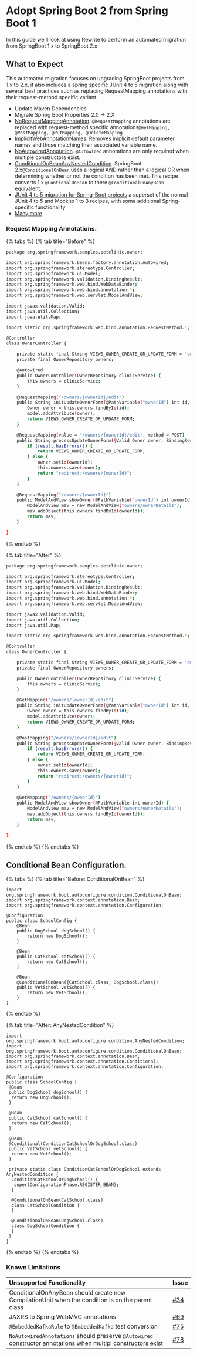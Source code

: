 # Adopt Spring Boot 2 from Spring Boot 1

In this guide we'll look at using Rewrite to perform an automated migration from SpringBoot 1.x to SpringBoot 2.x

## What to Expect

This automated migration focuses on upgrading SpringBoot projects from 1.x to 2.x, it also includes a spring specific JUnit 4 to 5 migration along with several best practices such as replacing RequestMapping annotations with their request-method specific variant.

* Update Maven Dependencies
* Migrate Spring Boot Properties 2.0 -&gt; 2.X
* [NoRequestMappingAnnotation](https://docs.openrewrite.org/reference/recipes/java/spring/norequestmappingannotation). `@RequestMapping` annotations are replaced with request-method specific annotations`@GetMapping, @PostMapping, @PutMapping, @DeleteMapping`
* [ImplicitWebAnnotationNames](https://docs.openrewrite.org/reference/recipes/java/spring/implicitwebannotationnames). Removes implicit default parameter names and those matching their associated variable name.
* [NoAutowiredAnnotation](https://docs.openrewrite.org/reference/recipes/java/spring/noautowired).  `@Autowired` annotations are only required when multiple constructors exist.
* [ConditionalOnBeanAnyNestedCondition](https://docs.openrewrite.org/reference/recipes/java/spring/boot2/conditionalonbeananynestedcondition). SpringBoot 2.x`@ConditionalOnBean` uses a logical AND rather than a logical OR when determining whether or not the condition has been met.  This recipe converts 1.x `@ContionalOnBean` to there `@ConditionalOnAnyBean` equivalent.
* [JUnit 4 to 5 migration for Spring-Boot projects](https://docs.openrewrite.org/tutorials/migrate-from-junit-4-to-junit-5#choosing-the-right-recipe) a superset of the normal JUnit 4 to 5 and Mockito 1 to 3 recipes, with some additional Spring-specific functionality
* [Many more](https://docs.openrewrite.org/reference/recipes/java/spring)

### Request Mapping Annotations.

{% tabs %}
{% tab title="Before" %}
```bash
package org.springframework.samples.petclinic.owner;

import org.springframework.beans.factory.annotation.Autowired;
import org.springframework.stereotype.Controller;
import org.springframework.ui.Model;
import org.springframework.validation.BindingResult;
import org.springframework.web.bind.WebDataBinder;
import org.springframework.web.bind.annotation.*;
import org.springframework.web.servlet.ModelAndView;

import javax.validation.Valid;
import java.util.Collection;
import java.util.Map;

import static org.springframework.web.bind.annotation.RequestMethod.*;

@Controller
class OwnerController {

    private static final String VIEWS_OWNER_CREATE_OR_UPDATE_FORM = "owners/createOrUpdateOwnerForm";
    private final OwnerRepository owners;

    @Autowired
    public OwnerController(OwnerRepository clinicService) {
        this.owners = clinicService;
    }

    @RequestMapping("/owners/{ownerId}/edit")
    public String initUpdateOwnerForm(@PathVariable("ownerId") int id, Model model) {
        Owner owner = this.owners.findById(id);
        model.addAttribute(owner);
        return VIEWS_OWNER_CREATE_OR_UPDATE_FORM;
    }

    @RequestMapping(value = "/owners/{ownerId}/edit", method = POST)
    public String processUpdateOwnerForm(@Valid Owner owner, BindingResult result, @PathVariable("ownerId") int ownerId) {
        if (result.hasErrors()) {
            return VIEWS_OWNER_CREATE_OR_UPDATE_FORM;
        } else {
            owner.setId(ownerId);
            this.owners.save(owner);
            return "redirect:/owners/{ownerId}";
        }
    }

    @RequestMapping("/owners/{ownerId}")
    public ModelAndView showOwner(@PathVariable("ownerId") int ownerId) {
        ModelAndView mav = new ModelAndView("owners/ownerDetails");
        mav.addObject(this.owners.findById(ownerId));
        return mav;
    }

}
```
{% endtab %}

{% tab title="After" %}
```bash
package org.springframework.samples.petclinic.owner;

import org.springframework.stereotype.Controller;
import org.springframework.ui.Model;
import org.springframework.validation.BindingResult;
import org.springframework.web.bind.WebDataBinder;
import org.springframework.web.bind.annotation.*;
import org.springframework.web.servlet.ModelAndView;

import javax.validation.Valid;
import java.util.Collection;
import java.util.Map;

import static org.springframework.web.bind.annotation.RequestMethod.*;

@Controller
class OwnerController {

    private static final String VIEWS_OWNER_CREATE_OR_UPDATE_FORM = "owners/createOrUpdateOwnerForm";
    private final OwnerRepository owners;

    public OwnerController(OwnerRepository clinicService) {
        this.owners = clinicService;
    }

    @GetMapping("/owners/{ownerId}/edit")
    public String initUpdateOwnerForm(@PathVariable("ownerId") int id, Model model) {
        Owner owner = this.owners.findById(id);
        model.addAttribute(owner);
        return VIEWS_OWNER_CREATE_OR_UPDATE_FORM;
    }

    @PostMapping("/owners/{ownerId}/edit")
    public String processUpdateOwnerForm(@Valid Owner owner, BindingResult result, @PathVariable int ownerId) {
        if (result.hasErrors()) {
            return VIEWS_OWNER_CREATE_OR_UPDATE_FORM;
        } else {
            owner.setId(ownerId);
            this.owners.save(owner);
            return "redirect:/owners/{ownerId}";
        }
    }

    @GetMapping("/owners/{ownerId}")
    public ModelAndView showOwner(@PathVariable int ownerId) {
        ModelAndView mav = new ModelAndView("owners/ownerDetails");
        mav.addObject(this.owners.findById(ownerId));
        return mav;
    }

}

```
{% endtab %}
{% endtabs %}

## Conditional Bean Configuration.

{% tabs %}
{% tab title="Before: ConditionalOnBean" %}
```text
import org.springframework.boot.autoconfigure.condition.ConditionalOnBean;
import org.springframework.context.annotation.Bean;
import org.springframework.context.annotation.Configuration;

@Configuration
public class SchoolConfig {
    @Bean
    public DogSchool dogSchool() {
        return new DogSchool();
    }

    @Bean
    public CatSchool catSchool() {
        return new CatSchool();
    }

    @Bean
    @ConditionalOnBean({CatSchool.class, DogSchool.class})
    public VetSchool vetSchool() {
        return new VetSchool();
    }
}
```
{% endtab %}

{% tab title="After:  AnyNestedCondition" %}
```text
import org.springframework.boot.autoconfigure.condition.AnyNestedCondition;
import org.springframework.boot.autoconfigure.condition.ConditionalOnBean;
import org.springframework.context.annotation.Bean;
import org.springframework.context.annotation.Conditional;
import org.springframework.context.annotation.Configuration;

@Configuration
public class SchoolConfig {
 @Bean
 public DogSchool dogSchool() {
  return new DogSchool();
 }

 @Bean
 public CatSchool catSchool() {
  return new CatSchool();
 }

 @Bean
 @Conditional(ConditionCatSchoolOrDogSchool.class)
 public VetSchool vetSchool() {
  return new VetSchool();
 }

 private static class ConditionCatSchoolOrDogSchool extends AnyNestedCondition {
  ConditionCatSchoolOrDogSchool() {
   super(ConfigurationPhase.REGISTER_BEAN);
  }

  @ConditionalOnBean(CatSchool.class)
  class CatSchoolCondition {
  }

  @ConditionalOnBean(DogSchool.class)
  class DogSchoolCondition {
  }
 }
}

```
{% endtab %}
{% endtabs %}

### Known Limitations

| Unsupported Functionality | Issue |
| :--- | :--- |
| ConditionalOnAnyBean should create new CompilationUnit when the condition is on the parent class | [\#34](https://github.com/openrewrite/rewrite-spring/issues/34) |
| JAXRS to Spring WebMVC annotations | [\#69](https://github.com/openrewrite/rewrite-spring/issues/69) |
| `@EmbeddedKafkaRule` to `@EmbeddedKafka` test conversion | [\#75](https://github.com/openrewrite/rewrite-spring/issues/75) |
| `NoAutowiredAnnotations` should preserve `@Autowired` constructor annotations when multipl constructors exist |  [\#78](https://github.com/openrewrite/rewrite-spring/issues/78) |

